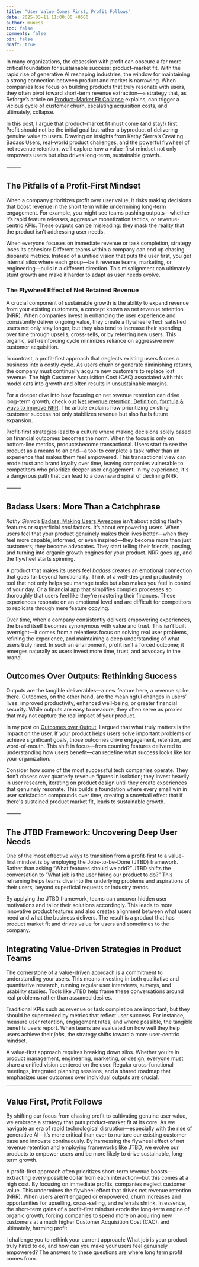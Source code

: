 ```yaml
---
title: "User Value Comes First, Profit Follows"
date: 2025-03-11 11:00:00 +0500
author: muness
toc: false
comments: false
pin: false
draft: true
---
```


In many organizations, the obsession with profit can obscure a far more critical foundation for sustainable success: product–market fit. With the rapid rise of generative AI reshaping industries, the window for maintaining a strong connection between product and market is narrowing. When companies lose focus on building products that truly resonate with users, they often pivot toward short-term revenue extraction—a strategy that, as Reforge’s article on [Product–Market Fit Collapse](https://www.reforge.com/blog/product-market-fit-collapse) explains, can trigger a vicious cycle of customer churn, escalating acquisition costs, and ultimately, collapse.

In this post, I argue that product–market fit must come (and stay!) first. Profit should not be the initial goal but rather a byproduct of delivering genuine value to users. Drawing on insights from Kathy Sierra’s Creating Badass Users, real-world product challenges, and the powerful flywheel of net revenue retention, we’ll explore how a value-first mindset not only empowers users but also drives long-term, sustainable growth.

⸻

## The Pitfalls of a Profit-First Mindset

When a company prioritizes profit over user value, it risks making decisions that boost revenue in the short term while undermining long-term engagement. For example, you might see teams pushing outputs—whether it’s rapid feature releases, aggressive monetization tactics, or revenue-centric KPIs. These outputs can be misleading: they mask the reality that the product isn’t addressing user needs.

When everyone focuses on immediate revenue or task completion, strategy loses its cohesion: Different teams within a company can end up chasing disparate metrics.  Instead of a unified vision that puts the user first, you get internal silos where each group—be it revenue teams, marketing, or engineering—pulls in a different direction. This misalignment can ultimately stunt growth and make it harder to adapt as user needs evolve.

### The Flywheel Effect of Net Retained Revenue

A crucial component of sustainable growth is the ability to expand revenue from your existing customers, a concept known as net revenue retention (NRR). When companies invest in enhancing the user experience and consistently deliver ongoing value, they create a flywheel effect: satisfied users not only stay longer, but they also tend to increase their spending over time through upsells, cross-sells, or by referring new users. This organic, self-reinforcing cycle minimizes reliance on aggressive new customer acquisition.

In contrast, a profit-first approach that neglects existing users forces a business into a costly cycle. As users churn or generate diminishing returns, the company must continually acquire new customers to replace lost revenue. The high Customer Acquisition Cost (CAC) associated with this model eats into growth and often results in unsustainable margins.

For a deeper dive into how focusing on net revenue retention can drive long-term growth, check out [Net revenue retention: Definition, formula & ways to improve NRR](https://www.paddle.com/blog/net-revenue-retention-the-new-benchmark-metric-for-saas). The article explains how prioritizing existing customer success not only stabilizes revenue but also fuels future expansion.

Profit-first strategies lead to a culture where making decisions solely based on financial outcomes becomes the norm. When the focus is only on bottom-line metrics, productsbecome transactional. Users start to see the product as a means to an end—a tool to complete a task rather than an experience that makes them feel empowered. This transactional view can erode trust and brand loyalty over time, leaving companies vulnerable to competitors who prioritize deeper user engagement. In my experience, it's a dangerous path that can lead to a downward spiral of declining NRR.

⸻

## Badass Users: More Than a Catchphrase

*Kathy Sierra*’s [Badass: Making Users Awesome](https://www.amazon.com/Badass-Making-Awesome-Kathy-Sierra/dp/1491919019?tag=googhydr-20&source=dsa&hvcampaign=books&gclid=CjwKCAjwvr--BhB5EiwAd5YbXkPeUh1FIee-wM5p1BY8qzU28x5DzKln70_aWr3JovLy9Ua7rpT84hoCupIQAvD_BwE) isn’t about adding flashy features or superficial *cool* factors. It’s about  empowering users. When users feel that your product genuinely makes their lives better—when they feel more capable, informed, or even inspired—they become more than just customers; they become advocates. They start telling their friends, posting, and turning into organic growth engines for your product. NRR goes up, and the flywheel starts spinning.

A product that makes its users feel *badass* creates an emotional connection that goes far beyond functionality. Think of a well-designed productivity tool that not only helps you manage tasks but also makes you feel in control of your day. Or a financial app that simplifies complex processes so thoroughly that users feel like they’re mastering their finances. These experiences resonate on an emotional level and are difficult for competitors to replicate through mere feature copying.

Over time, when a company consistently delivers empowering experiences, the brand itself becomes synonymous with value and trust. This isn’t built overnight—it comes from a relentless focus on solving real user problems, refining the experience, and maintaining a deep understanding of what users truly need. In such an environment, profit isn’t a forced outcome; it emerges naturally as users invest more time, trust, and advocacy in the brand.

## Outcomes Over Outputs: Rethinking Success

Outputs are the tangible deliverables—a new feature here, a revenue spike there. Outcomes, on the other hand, are the meaningful changes in users’ lives: improved productivity, enhanced well-being, or greater financial security. While outputs are easy to measure, they often serve as proxies that may not capture the real impact of your product.

In my post on [Outcomes over Output](https://muness.com/posts/outcomes-over-output-book-summary/), I argued that what truly matters is the impact on the user. If your product helps users solve important problems or achieve significant goals, those outcomes drive engagement, retention, and word-of-mouth. This shift in focus—from counting features delivered to understanding how users benefit—can redefine what success looks like for your organization.

Consider how some of the most successful tech companies operate. They don’t obsess over quarterly revenue figures in isolation; they invest heavily in user research, iterating on product design until they create experiences that genuinely resonate. This builds a foundation where every small win in user satisfaction compounds over time, creating a snowball effect that if there's sustained product market fit, leads to sustainable growth.

⸻

## The JTBD Framework: Uncovering Deep User Needs

One of the most effective ways to transition from a profit-first to a value-first mindset is by employing the Jobs-to-be-Done (JTBD) framework. Rather than asking “What features should we add?” JTBD shifts the conversation to “What job is the user hiring our product to do?” This reframing helps teams dive into the underlying problems and aspirations of their users, beyond superficial requests or industry trends.

By applying the JTBD framework, teams can uncover hidden user motivations and tailor their solutions accordingly. This leads to more innovative product features and also creates alignment between what users need and what the business delivers. The result is a product that has product market fit and drives value for users and sometimes to the company.

## Integrating Value-Driven Strategies in Product Teams

The cornerstone of a value-driven approach is a commitment to understanding your users. This means investing in both qualitative and quantitative research, running regular user interviews, surveys, and usability studies. Tools like JTBD help frame these conversations around real problems rather than assumed desires.

Traditional KPIs such as revenue or task completion are important, but they should be superceded by metrics that reflect user success. For instance, measure user retention, engagement rates, and where possible, the tangible benefits users report. When teams are evaluated on how well they help users achieve their *jobs*, the strategy shifts toward a more user-centric mindset.

A value-first approach requires breaking down silos. Whether you’re in product management, engineering, marketing, or design, everyone must share a unified vision centered on the user. Regular cross-functional meetings, integrated planning sessions, and a shared roadmap that emphasizes user outcomes over individual outputs are crucial.

---

## Value First, Profit Follows

By shifting our focus from chasing profit to cultivating genuine user value, we embrace a strategy that puts product–market fit at its core. As we navigate an era of rapid technological disruption—especially with the rise of generative AI—it’s more critical than ever to nurture our existing customer base and innovate continuously. By harnessing the flywheel effect of net revenue retention and employing frameworks like JTBD, we evolve our products to empower users and be more likely to drive sustainable, long-term growth.

A profit-first approach often prioritizes short-term revenue boosts—extracting every possible dollar from each interaction—but this comes at a high cost. By focusing on immediate profits, companies neglect customer value. This undermines the flywheel effect that drives net revenue retention (NRR). When users aren’t engaged or empowered, churn increases and opportunities for upselling, cross-selling, and referrals shrink. In essence, the short-term gains of a profit-first mindset erode the long-term engine of organic growth, forcing companies to spend more on acquiring new customers at a much higher Customer Acquisition Cost (CAC), and ultimately, harming profit.

I challenge you to rethink your current approach: What job is your product truly hired to do, and how can you make your users feel genuinely empowered? The answers to these questions are where long term profit comes from.
